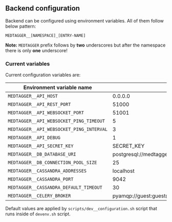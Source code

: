 Backend configuration
---------------------

Backend can be configured using environment variables. All of them follow below pattern:

```text
MEDTAGGER__[NAMESPACE]_[ENTRY-NAME]
```

**Note:** `MEDTAGGER` prefix follows by **two** underscores but after the namespace there
 is only **one** underscore!

### Current variables

Current configuration variables are:

| Environment variable name                | Default value                                              |
| ---------------------------------------- | ---------------------------------------------------------- |
| `MEDTAGGER__API_HOST`                    | 0.0.0.0                                                    |
| `MEDTAGGER__API_REST_PORT`               | 51000                                                      |
| `MEDTAGGER__API_WEBSOCKET_PORT`          | 51001                                                      |
| `MEDTAGGER__API_WEBSOCKET_PING_TIMEOUT`  | 5                                                          |
| `MEDTAGGER__API_WEBSOCKET_PING_INTERVAL` | 3                                                          |
| `MEDTAGGER__API_DEBUG`                   | 1                                                          |
| `MEDTAGGER__API_SECRET_KEY`              | SECRET_KEY                                                 |
| `MEDTAGGER__DB_DATABASE_URI`             | postgresql://medtagger_user:MedTa99er!@localhost/medtagger |
| `MEDTAGGER__DB_CONNECTION_POOL_SIZE`     | 25                                                         |
| `MEDTAGGER__CASSANDRA_ADDRESSES`         | localhost                                                  |
| `MEDTAGGER__CASSANDRA_PORT`              | 9042                                                       |
| `MEDTAGGER__CASSANDRA_DEFAULT_TIMEOUT`   | 30                                                         |
| `MEDTAGGER__CELERY_BROKER`               | pyamqp://guest:guest@localhost//                           |

Default values are applied by `scripts/dev__configuration.sh` script that runs inside of
 `devenv.sh` script.

